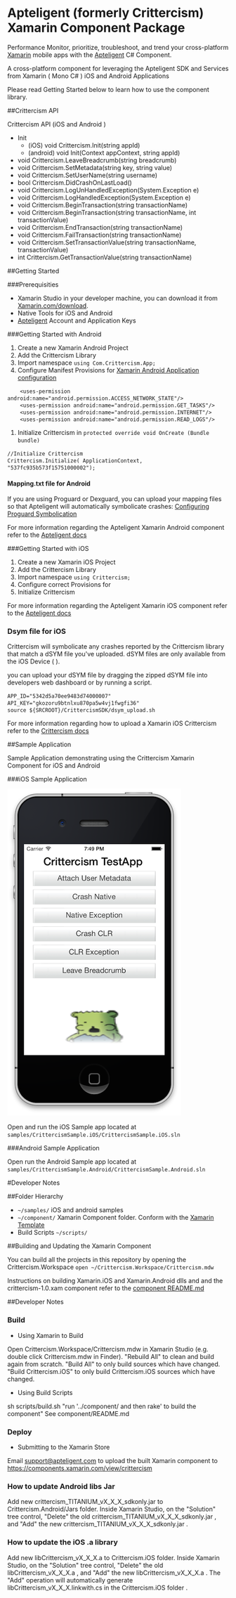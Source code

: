 Apteligent (formerly Crittercism) Xamarin Component Package
=======

Performance Monitor, prioritize, troubleshoot, and trend your cross-platform [Xamarin](http://xamarin.com) mobile apps with the [Apteligent](http://crittercism.com) C# Component.

A cross-platform component for leveraging the Apteligent SDK and Services from Xamarin ( Mono  C# ) iOS and Android Applications

Please read Getting Started below to learn how to use the component library.

##Crittercism API

Crittercism API (iOS and Android )

- Init
	- (iOS) void Crittercism.Init(string appId)
	- (android) void Init(Context appContext, string appId)
- void Crittercism.LeaveBreadcrumb(string breadcrumb)
- void Crittercism.SetMetadata(string key, string value)
- void Crittercism.SetUserName(string username)
- bool Crittercism.DidCrashOnLastLoad()
- void Crittercism.LogUnHandledException(System.Exception e)
- void Crittercism.LogHandledException(System.Exception e)
- void Crittercism.BeginTransaction(string transactionName)
- void Crittercism.BeginTransaction(string transactionName, int transactionValue)
- void Crittercism.EndTransaction(string transactionName)
- void Crittercism.FailTransaction(string transactionName)
- void Crittercism.SetTransactionValue(string transactionName, transactionValue)
- int Crittercism.GetTransactionValue(string transactionName)


##Getting Started

###Prerequisities

- Xamarin Studio in your developer machine, you can download it from [Xamarin.com/download](http://xamarin.com/download).
- Native Tools for iOS and Android
- [Apteligent](http://www.apteligent.com) Account and Application Keys


###Getting Started with Android

1. Create a new Xamarin Android Project
1. Add the Crittercism Library
1. Import namespace `using Com.Crittercism.App;`
1. Configure Manifest Provisions for [Xamarin Android Application configuration](/screenshots/Xam-Android-Manifest.png)
```
	<uses-permission android:name="android.permission.ACCESS_NETWORK_STATE"/>
	<uses-permission android:name="android.permission.GET_TASKS"/>
	<uses-permission android:name="android.permission.INTERNET"/>
	<uses-permission android:name="android.permission.READ_LOGS"/>
```
1. Initialize Crittercism in `protected override void OnCreate (Bundle bundle)`

```
//Initialize Crittercism
Crittercism.Initialize( ApplicationContext, "537fc935b573f15751000002");

```
#### Mapping.txt file for Android
If you are using Proguard or Dexguard, you can upload your mapping files so that Apteligent will automatically symbolicate crashes: [Configuring Proguard Symbolication](https://docs.apteligent.com/android/android.html#configuring-proguard-symbolication)

For more information regarding the Apteligent Xamarin Android component refer to the [Apteligent docs](https://docs.apteligent.com/android/android.html)

###Getting Started with iOS

1. Create a new Xamarin iOS Project
1. Add the Crittercism Library
1. Import namespace `using Crittercism;`
1. Configure correct Provisions for
1. Initialize Crittercism

For more information regarding the Apteligent Xamarin iOS component refer to the [Apteligent docs](https://docs.apteligent.com/ios/ios.html)


### Dsym file for iOS


Crittercism will symbolicate any crashes reported by the Crittercism library that match a dSYM file you've uploaded. dSYM files are only available from the iOS Device ( ).

you can upload your dSYM file by dragging the zipped dSYM file into developers web dashboard or by running a script.

```
APP_ID="5342d5a70ee9483d74000007"
API_KEY="gkozoru9btnlxu870pa5w4vj1fwgfi36"
source ${SRCROOT}/CrittercismSDK/dsym_upload.sh
```

For more information regarding how to upload a Xamarin iOS Crittercism refer to the [Crittercism docs](https://docs.apteligent.com/ios/ios.html)



##Sample Application

Sample Application demonstrating using the Crittercism Xamarin Component for iOS and Android

###iOS Sample Application

![image](screenshots/ios-sample.png)

Open and run the iOS Sample app located at `samples/CrittercismSample.iOS/CrittercismSample.iOS.sln`

###Android Sample Application

Open run the Android Sample app located at `samples/CrittercismSample.Android/CrittercismSample.Android.sln`


#Developer Notes

##Folder Hierarchy

- ```~/samples/``` iOS and android samples
- ```~/component/``` Xamarin Component folder.  Conform with the [Xamarin Template](https://github.com/xamarin/component-template)
- Build Scripts ```~/scripts/```


##Building and Updating the Xamarin Component

You can build all the projects in this repository by opening the Crittercism.Workspace `open ~/Crittercism.Workspace/Crittercism.mdw`

Instructions on building Xamarin.iOS and Xamarin.Android dlls and and the crittercism-1.0.xam component refer to the  [component README.md](/component/README.md )


##Developer Notes

### Build

- Using Xamarin to Build

Open Crittercism.Workspace/Crittercism.mdw in Xamarin Studio
(e.g. double click Crittercism.mdw in Finder).  "Rebuild All"
to clean and build again from scratch.  "Build All" to only
build sources which have changed.  "Build Crittercism.iOS" to
only build Crittercism.iOS sources which have changed.

- Using Build Scripts

sh scripts/build.sh
"run '../component/ and then rake' to build the component"
See component/README.md

### Deploy
- Submitting to the Xamarin Store

Email support@apteligent.com to upload the built Xamarin component to
https://components.xamarin.com/view/crittercism


### How to update Android libs Jar

Add new crittercism_TITANIUM_vX_X_X_sdkonly.jar to
Crittercism.Android/Jars folder.  Inside Xamarin Studio, on
the "Solution" tree control, "Delete" the old
crittercism_TITANIUM_vX_X_X_sdkonly.jar , and
"Add" the new crittercism_TITANIUM_vX_X_X_sdkonly.jar .

### How to update the iOS .a library

Add new libCrittercism_vX_X_X.a to Crittercism.iOS folder.
Inside Xamarin Studio, on the "Solution" tree control,
"Delete" the old libCrittercism_vX_X_X.a , and
"Add" the new libCrittercism_vX_X_X.a .  The "Add" operation
will automatically generate libCrittercism_vX_X_X.linkwith.cs
in the Crittercism.iOS folder .

